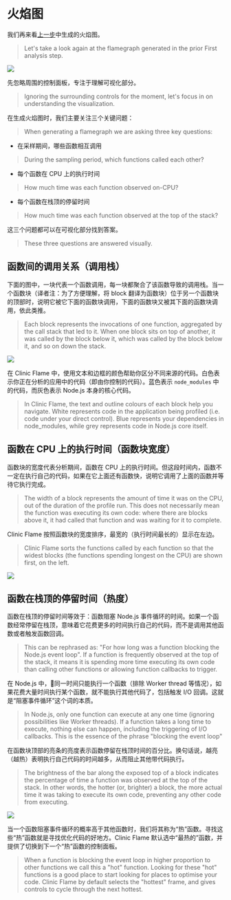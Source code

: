 # 火焰图

我们再来看[上一步](./first_analysis.html)中生成的火焰图。
> Let's take a look again at the flamegraph generated in the prior First analysis step.

![](https://clinicjs.org/static/60ec54d4c38a25cb8c567ccf71a6c187/65be2/03.png)

先忽略周围的控制面板，专注于理解可视化部分。
> Ignoring the surrounding controls for the moment, let's focus in on understanding the visualization.

在生成火焰图时，我们主要关注三个关键问题：
> When generating a flamegraph we are asking three key questions:

- 在采样期间，哪些函数相互调用 
> During the sampling period, which functions called each other?
- 每个函数在 CPU 上的执行时间
> How much time was each function observed on-CPU?
- 每个函数在栈顶的停留时间
> How much time was each function observed at the top of the stack?

这三个问题都可以在可视化部分找到答案。
> These three questions are answered visually.

## 函数间的调用关系（调用栈）

下面的图中，一块代表一个函数调用，每一块都聚合了该函数导致的调用栈。当一个函数块（译者注：为了方便理解，将 block 翻译为函数块）位于另一个函数块的顶部时，说明它被它下面的函数块调用，下面的函数块又被其下面的函数块调用，依此类推。
> Each block represents the invocations of one function, aggregated by the call stack that led to it. When one block sits on top of another, it was called by the block below it, which was called by the block below it, and so on down the stack.

![](https://clinicjs.org/static/c784a05011433eb4418ae85791697da8/c4232/04-A.png)

在 Clinic Flame 中，使用文本和边框的颜色帮助你区分不同来源的代码。白色表示你正在分析的应用中的代码（即由你控制的代码）。蓝色表示 `node_modules` 中的代码，而灰色表示 Node.js 本身的核心代码。
> In Clinic Flame, the text and outline colours of each block help you navigate. White represents code in the application being profiled (i.e. code under your direct control). Blue represents your dependencies in node_modules, while grey represents code in Node.js core itself.

## 函数在 CPU 上的执行时间（函数块宽度）

函数块的宽度代表分析期间，函数在 CPU 上的执行时间。但这段时间内，函数不一定在执行自己的代码，如果在它上面还有函数快，说明它调用了上面的函数并等待它执行完成。
> The width of a block represents the amount of time it was on the CPU, out of the duration of the profile run. This does not necessarily mean the function was executing its own code: where there are blocks above it, it had called that function and was waiting for it to complete.

Clinic Flame 按照函数块的宽度排序，最宽的（执行时间最长的）显示在左边。
> Clinic Flame sorts the functions called by each function so that the widest blocks (the functions spending longest on the CPU) are shown first, on the left.

![](https://clinicjs.org/static/cb5f24545b483df675c04a361af12edd/c4232/04-B.png)

## 函数在栈顶的停留时间（热度）

函数在栈顶的停留时间等效于：函数阻塞 Node.js 事件循环的时间。如果一个函数经常停留在栈顶，意味着它花费更多的时间执行自己的代码，而不是调用其他函数或者触发函数回调。
> This can be rephrased as: "For how long was a function blocking the Node.js event loop". If a function is frequently observed at the top of the stack, it means it is spending more time executing its own code than calling other functions or allowing function callbacks to trigger.

在 Node.js 中，同一时间只能执行一个函数（排除 Worker thread 等情况），如果花费大量时间执行某个函数，就不能执行其他代码了，包括触发 I/O 回调。这就是“阻塞事件循环”这个词的本质。
> In Node.js, only one function can execute at any one time (ignoring possibilities like Worker threads). If a function takes a long time to execute, nothing else can happen, including the triggering of I/O callbacks. This is the essence of the phrase "blocking the event loop"

在函数块顶部的亮条的亮度表示函数停留在栈顶时间的百分比。换句话说，越亮（越热）表明执行自己代码的时间越多，从而阻止其他带代码执行。
> The brightness of the bar along the exposed top of a block indicates the percentage of time a function was observed at the top of the stack. In other words, the hotter (or, brighter) a block, the more actual time it was taking to execute its own code, preventing any other code from executing.

![](https://clinicjs.org/static/38f13a6ea48ca78ae269acf140dd128d/c4232/04-C.png)

当一个函数阻塞事件循环的概率高于其他函数时，我们将其称为“热”函数。寻找这些“热”函数就是寻找优化代码的好地方。Clinic Flame 默认选中“最热的”函数，并提供了切换到下一个“热”函数的控制面板。
> When a function is blocking the event loop in higher proportion to other functions we call this a "hot" function. Looking for these "hot" functions is a good place to start looking for places to optimise your code. Clinic Flame by default selects the "hottest" frame, and gives controls to cycle through the next hottest.